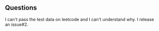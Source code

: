 ## Questions

I can't pass the test data on leetcode and I can't understand why.
I release an issue#2.